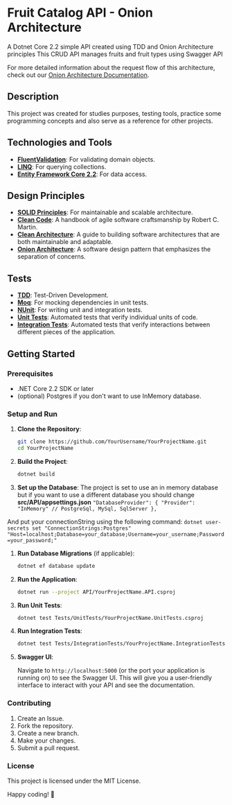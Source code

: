 # Fruit Catalog API - Onion Architecture
A Dotnet Core 2.2 simple API created using TDD and Onion Architecture principles
This CRUD API manages fruits and fruit types using Swagger API

For more detailed information about the request flow of this architecture, check out our [Onion Architecture Documentation](./docs/OnionArchitecture.md.md).


## Description
This project was created for studies purposes, testing tools, practice some programming concepts and also serve as a reference for other projects.


## Technologies and Tools

- [**FluentValidation**](https://fluentvalidation.net/): For validating domain objects.
- [**LINQ**](https://docs.microsoft.com/en-us/dotnet/csharp/programming-guide/concepts/linq/): For querying collections.
- [**Entity Framework Core 2.2**](https://docs.microsoft.com/en-us/ef/core/): For data access.

## Design Principles

- [**SOLID Principles**](https://en.wikipedia.org/wiki/SOLID): For maintainable and scalable architecture.
- [**Clean Code**](https://amzn.to/3xLdpwE): A handbook of agile software craftsmanship by Robert C. Martin.
- [**Clean Architecture**](https://amzn.to/3Ek7ecB): A guide to building software architectures that are both maintainable and adaptable.
- [**Onion Architecture**](https://www.clarity-ventures.com/articles/onion-based-software-architecture): A software design pattern that emphasizes the separation of concerns.



## Tests
- [**TDD**](https://en.wikipedia.org/wiki/Test-driven_development): Test-Driven Development.
- [**Moq**](https://github.com/moq/moq4): For mocking dependencies in unit tests.
- [**NUnit**](https://nunit.org/): For writing unit and integration tests.
- [**Unit Tests**](https://docs.microsoft.com/en-us/dotnet/core/testing/unit-testing-with-dotnet-test): Automated tests that verify individual units of code.
- [**Integration Tests**](https://docs.microsoft.com/en-us/dotnet/core/testing/integration-testing): Automated tests that verify interactions between different pieces of the application.

## Getting Started

### Prerequisites

- .NET Core 2.2 SDK or later
- (optional) Postgres if you don't want to use InMemory database.

### Setup and Run

1. **Clone the Repository**:

    ```bash
    git clone https://github.com/YourUsername/YourProjectName.git
    cd YourProjectName
    ```

2. **Build the Project**:

    ```bash
    dotnet build
    ```

3. **Set up the Database**:
   The project is set to use an in memory database but if you want to use a different database you should change **src/API/appsettings.json** 
   `"DatabaseProvider": {
    "Provider": "InMemory" // PostgreSql, MySql, SqlServer
  },`

  And put your connectionString using the following command:
  `dotnet user-secrets set "ConnectionStrings:Postgres" "Host=localhost;Database=your_database;Username=your_username;Password=your_password;"`


1. **Run Database Migrations** (if applicable):

    ```bash
    dotnet ef database update
    ```

2. **Run the Application**:

    ```bash
    dotnet run --project API/YourProjectName.API.csproj
    ```

3. **Run Unit Tests**:

    ```bash
    dotnet test Tests/UnitTests/YourProjectName.UnitTests.csproj
    ```

4. **Run Integration Tests**:

    ```bash
    dotnet test Tests/IntegrationTests/YourProjectName.IntegrationTests.csproj
    ```

5. **Swagger UI**:

    Navigate to `http://localhost:5000` (or the port your application is running on) to see the Swagger UI. This will give you a user-friendly interface to interact with your API and see the documentation.


### Contributing

1. Create an Issue.
2. Fork the repository.
3. Create a new branch.
4. Make your changes.
5. Submit a pull request.

### License
This project is licensed under the MIT License.

Happy coding! 🚀
